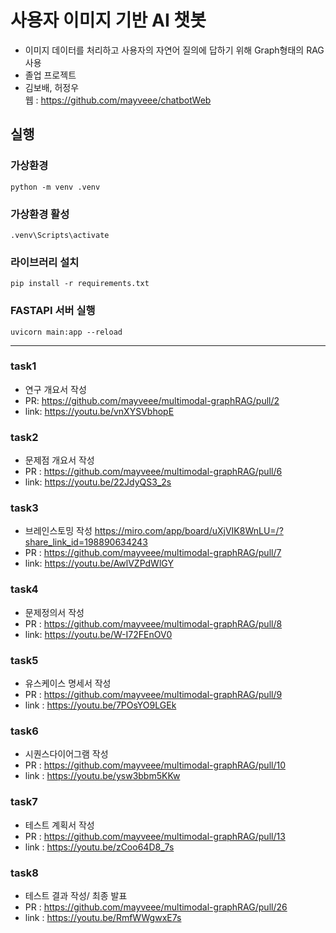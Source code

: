 # 사용자 이미지 기반 AI 챗봇
- 이미지 데이터를 처리하고 사용자의 자연어 질의에 답하기 위해 Graph형태의 RAG사용
- 졸업 프로젝트
- 김보배, 허정우  
웹 : <https://github.com/mayveee/chatbotWeb>

## 실행
### 가상환경
```
python -m venv .venv
```
### 가상환경 활성
```
.venv\Scripts\activate
```
### 라이브러리 설치
```
pip install -r requirements.txt
```
### FASTAPI 서버 실행
```
uvicorn main:app --reload
```
---
### task1
- 연구 개요서 작성
- PR: <https://github.com/mayveee/multimodal-graphRAG/pull/2>
- link: <https://youtu.be/vnXYSVbhopE>

### task2
- 문제점 개요서 작성
- PR : <https://github.com/mayveee/multimodal-graphRAG/pull/6>
- link: <https://youtu.be/22JdyQS3_2s>

### task3
- 브레인스토밍 작성 <https://miro.com/app/board/uXjVIK8WnLU=/?share_link_id=198890634243>
- PR : <https://github.com/mayveee/multimodal-graphRAG/pull/7>
- link: <https://youtu.be/AwlVZPdWlGY>

### task4
- 문제정의서 작성
- PR : <https://github.com/mayveee/multimodal-graphRAG/pull/8>
- link: <https://youtu.be/W-I72FEnOV0>

### task5
- 유스케이스 명세서 작성
- PR : <https://github.com/mayveee/multimodal-graphRAG/pull/9>
- link : <https://youtu.be/7POsYO9LGEk>

### task6
- 시퀀스다이어그램 작성
- PR : <https://github.com/mayveee/multimodal-graphRAG/pull/10>
- link : <https://youtu.be/ysw3bbm5KKw>

### task7
- 테스트 계획서 작성
- PR : <https://github.com/mayveee/multimodal-graphRAG/pull/13>
- link : <https://youtu.be/zCoo64D8_7s>

### task8
- 테스트 결과 작성/ 최종 발표
- PR : <https://github.com/mayveee/multimodal-graphRAG/pull/26>
- link : <https://youtu.be/RmfWWgwxE7s>
